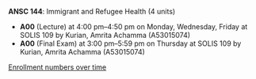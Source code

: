 **ANSC 144**: Immigrant and Refugee Health (4 units)

- **A00** (Lecture) at 4:00 pm–4:50 pm on Monday, Wednesday, Friday at SOLIS 109 by Kurian, Amrita Achamma (A53015074)
- **A00** (Final Exam) at 3:00 pm–5:59 pm on Thursday at SOLIS 109 by Kurian, Amrita Achamma (A53015074)

[Enrollment numbers over time](./ANSC144.tsv)
